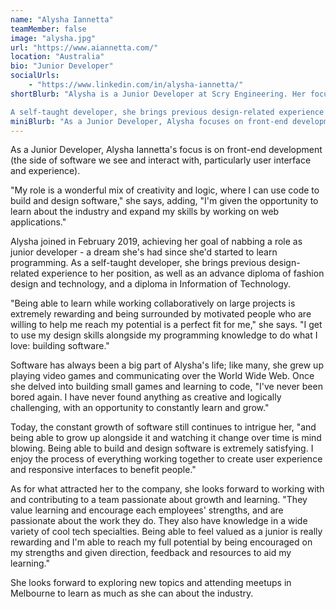 ```yaml
---
name: "Alysha Iannetta"
teamMember: false
image: "alysha.jpg"
url: "https://www.aiannetta.com/"
location: "Australia"
bio: "Junior Developer"
socialUrls:
    - "https://www.linkedin.com/in/alysha-iannetta/"
shortBlurb: "Alysha is a Junior Developer at Scry Engineering. Her focus is on front-end development (the side of software we see and interact with, particularly user interface and experience).

A self-taught developer, she brings previous design-related experience to her position, as well as an advance diploma of fashion design and technology, and a diploma in Information Technology."
miniBlurb: "As a Junior Developer, Alysha focuses on front-end development (the side of software we see and interact with, particularly user interface and experience)."
---
```


As a Junior Developer, Alysha Iannetta's focus is on front-end development (the side of software we see and interact with, particularly user interface and experience). 

"My role is a wonderful mix of creativity and logic, where I can use code to build and design software," she says, adding, "I'm given the opportunity to learn about the industry and expand my skills by working on web applications."

Alysha joined in February 2019, achieving her goal of nabbing a role as junior developer - a dream she's had since she'd started to learn programming. As a self-taught developer, she brings previous design-related experience to her position, as well as an advance diploma of fashion design and technology, and a diploma in Information of Technology.

"Being able to learn while working collaboratively on large projects is extremely rewarding and being surrounded by motivated people who are willing to help me reach my potential is a perfect fit for me," she says. "I get to use my design skills alongside my programming knowledge to do what I love: building software."

Software has always been a big part of Alysha's life; like many, she grew up playing video games and communicating over the World Wide Web. Once she delved into building small games and learning to code, "I've never been bored again. I have never found anything as creative and logically challenging, with an opportunity to constantly learn and grow."

Today, the constant growth of software still continues to intrigue her, "and being able to grow up alongside it and watching it change over time is mind blowing. Being able to build and design software is extremely satisfying. I enjoy the process of everything working together to create user experience and responsive interfaces to benefit people."

As for what attracted her to the company, she looks forward to working with and contributing to a team passionate about growth and learning. "They value learning and encourage each employees' strengths, and are passionate about the work they do. They also have knowledge in a wide variety of cool tech specialties. Being able to feel valued as a junior is really rewarding and I'm able to reach my full potential by being encouraged on my strengths and given direction, feedback and resources to aid my learning."

She looks forward to exploring new topics and attending meetups in Melbourne to learn as much as she can about the industry. 

